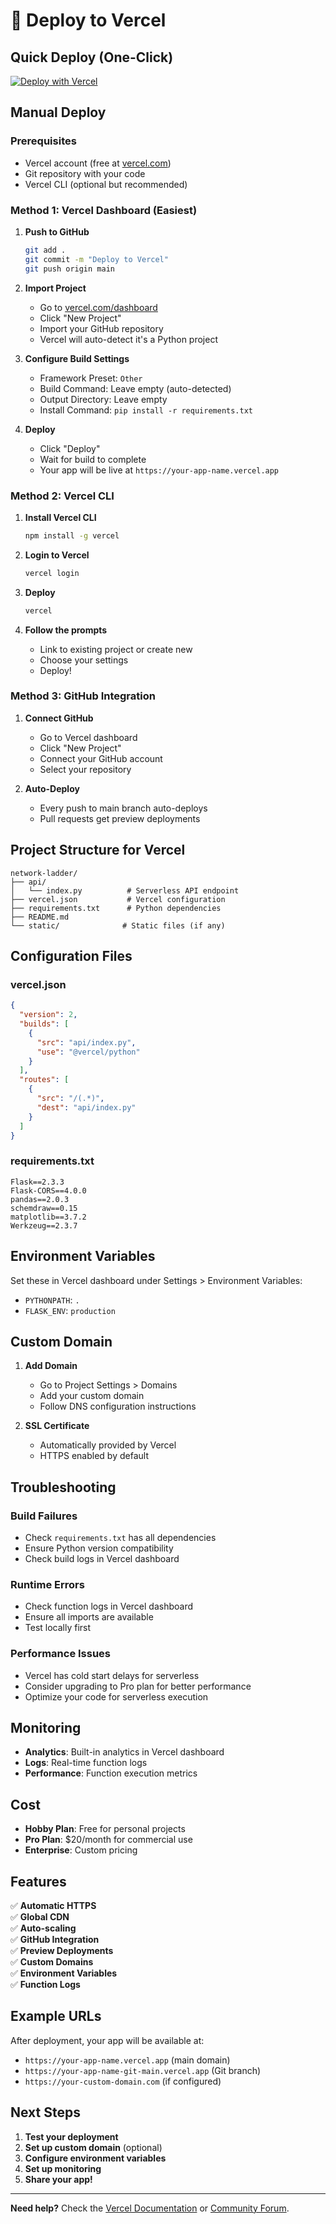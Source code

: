 # 🚀 Deploy to Vercel

## Quick Deploy (One-Click)

[![Deploy with Vercel](https://vercel.com/button)](https://vercel.com/new/clone?repository-url=https://github.com/your-username/network-ladder)

## Manual Deploy

### Prerequisites
- Vercel account (free at [vercel.com](https://vercel.com))
- Git repository with your code
- Vercel CLI (optional but recommended)

### Method 1: Vercel Dashboard (Easiest)

1. **Push to GitHub**
   ```bash
   git add .
   git commit -m "Deploy to Vercel"
   git push origin main
   ```

2. **Import Project**
   - Go to [vercel.com/dashboard](https://vercel.com/dashboard)
   - Click "New Project"
   - Import your GitHub repository
   - Vercel will auto-detect it's a Python project

3. **Configure Build Settings**
   - Framework Preset: `Other`
   - Build Command: Leave empty (auto-detected)
   - Output Directory: Leave empty
   - Install Command: `pip install -r requirements.txt`

4. **Deploy**
   - Click "Deploy"
   - Wait for build to complete
   - Your app will be live at `https://your-app-name.vercel.app`

### Method 2: Vercel CLI

1. **Install Vercel CLI**
   ```bash
   npm install -g vercel
   ```

2. **Login to Vercel**
   ```bash
   vercel login
   ```

3. **Deploy**
   ```bash
   vercel
   ```

4. **Follow the prompts**
   - Link to existing project or create new
   - Choose your settings
   - Deploy!

### Method 3: GitHub Integration

1. **Connect GitHub**
   - Go to Vercel dashboard
   - Click "New Project"
   - Connect your GitHub account
   - Select your repository

2. **Auto-Deploy**
   - Every push to main branch auto-deploys
   - Pull requests get preview deployments

## Project Structure for Vercel

```
network-ladder/
├── api/
│   └── index.py          # Serverless API endpoint
├── vercel.json           # Vercel configuration
├── requirements.txt      # Python dependencies
├── README.md
└── static/              # Static files (if any)
```

## Configuration Files

### vercel.json
```json
{
  "version": 2,
  "builds": [
    {
      "src": "api/index.py",
      "use": "@vercel/python"
    }
  ],
  "routes": [
    {
      "src": "/(.*)",
      "dest": "api/index.py"
    }
  ]
}
```

### requirements.txt
```
Flask==2.3.3
Flask-CORS==4.0.0
pandas==2.0.3
schemdraw==0.15
matplotlib==3.7.2
Werkzeug==2.3.7
```

## Environment Variables

Set these in Vercel dashboard under Settings > Environment Variables:

- `PYTHONPATH`: `.`
- `FLASK_ENV`: `production`

## Custom Domain

1. **Add Domain**
   - Go to Project Settings > Domains
   - Add your custom domain
   - Follow DNS configuration instructions

2. **SSL Certificate**
   - Automatically provided by Vercel
   - HTTPS enabled by default

## Troubleshooting

### Build Failures
- Check `requirements.txt` has all dependencies
- Ensure Python version compatibility
- Check build logs in Vercel dashboard

### Runtime Errors
- Check function logs in Vercel dashboard
- Ensure all imports are available
- Test locally first

### Performance Issues
- Vercel has cold start delays for serverless
- Consider upgrading to Pro plan for better performance
- Optimize your code for serverless execution

## Monitoring

- **Analytics**: Built-in analytics in Vercel dashboard
- **Logs**: Real-time function logs
- **Performance**: Function execution metrics

## Cost

- **Hobby Plan**: Free for personal projects
- **Pro Plan**: $20/month for commercial use
- **Enterprise**: Custom pricing

## Features

✅ **Automatic HTTPS**  
✅ **Global CDN**  
✅ **Auto-scaling**  
✅ **GitHub Integration**  
✅ **Preview Deployments**  
✅ **Custom Domains**  
✅ **Environment Variables**  
✅ **Function Logs**  

## Example URLs

After deployment, your app will be available at:
- `https://your-app-name.vercel.app` (main domain)
- `https://your-app-name-git-main.vercel.app` (Git branch)
- `https://your-custom-domain.com` (if configured)

## Next Steps

1. **Test your deployment**
2. **Set up custom domain** (optional)
3. **Configure environment variables**
4. **Set up monitoring**
5. **Share your app!**

---

**Need help?** Check the [Vercel Documentation](https://vercel.com/docs) or [Community Forum](https://github.com/vercel/vercel/discussions).
